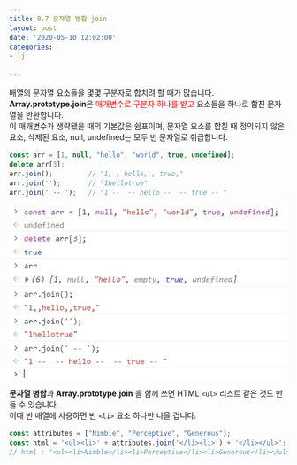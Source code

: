 ```yaml
---
title: 8.7 문자열 병합 join
layout: post
date: '2020-05-10 12:02:00'
categories:
- lj

---
```


배열의 문자열 요소들을 몇몇 구분자로 합치려 할 때가 많습니다.  
**Array.prototype.join**은 <span style="color:red;">매개변수로 구분자 하나를 받고</span> 요소들을 하나로 합친 문자열을 반환합니다.  
이 매개변수가 생략됐을 때의 기본값은 쉼표이며, 문자열 요소를 합칠 때 정의되지 않은 요소, 삭제된 요소, null, undefined는 모두 빈 문자열로 취급합니다.

```javascript
const arr = [1, null, "hello", "world", true, undefined];
delete arr[3];
arr.join();         // "1, , hello, , true,"
arr.join('');       // "1hellotrue"
arr.join(' -- ');   // "1 --  -- hello --  -- true -- "
```

![](/static/img/learningjs/image73.jpg)

**문자열 병합**과 **Array.prototype.join** 을 함께 쓰면 HTML `<ul>` 리스트 같은 것도 만들 수 있습니다.  
이때 빈 배열에 사용하면 빈 `<li>` 요소 하나만 나올 겁니다.

```javascript
const attributes = ["Nimble", "Perceptive", "Generous"];
const html = '<ul><li>' + attributes.join('</li><li>') + '</li></ul>';
// html : "<ul><li>Nimble</li><li>Perceptive</li><li>Generous</li></ul>";
```